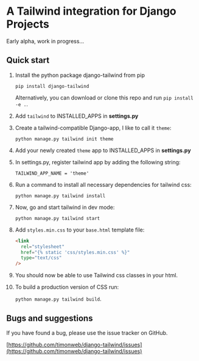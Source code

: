 # A Tailwind integration for Django Projects

Early alpha, work in progress...

## Quick start

1. Install the python package django-tailwind from pip

   `pip install django-tailwind`

   Alternatively, you can download or clone this repo and run `pip install -e .`.

2. Add `tailwind` to INSTALLED_APPS in **settings.py**

3. Create a tailwind-compatible Django-app, I like to call it `theme`:

   `python manage.py tailwind init theme`

4. Add your newly created `theme` app to INSTALLED_APPS in **settings.py**

5. In settings.py, register tailwind app by adding the following string:

   `TAILWIND_APP_NAME = 'theme'`

6. Run a command to install all necessary dependencies for tailwind css:

   `python manage.py tailwind install`

7. Now, go and start tailwind in dev mode:

   `python manage.py tailwind start`

8. Add `styles.min.css` to your `base.html` template file:

   ```html
   <link
     rel="stylesheet"
     href="{% static 'css/styles.min.css' %}"
     type="text/css"
   />
   ```

9. You should now be able to use Tailwind css classes in your html.

10. To build a production version of CSS run:

    `python manage.py tailwind build`.

## Bugs and suggestions

If you have found a bug, please use the issue tracker on GitHub.

[https://github.com/timonweb/django-tailwind/issues](https://github.com/timonweb/django-tailwind/issues)
